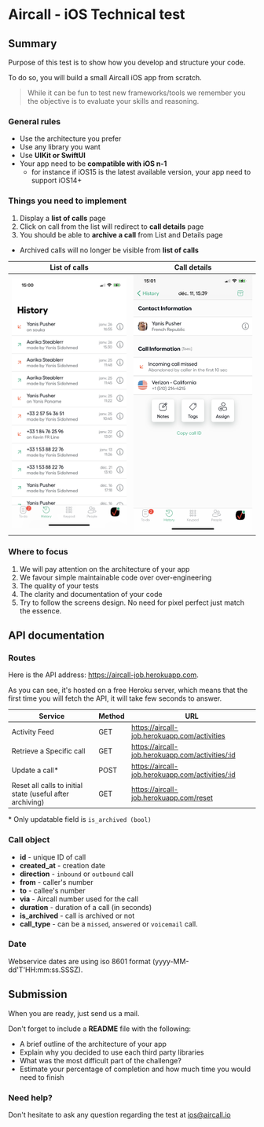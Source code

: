 # Aircall - iOS Technical test

## Summary

Purpose of this test is to show how you develop and structure your code.

To do so, you will build a small Aircall iOS app from scratch.

> While it can be fun to test new frameworks/tools we remember you the objective is to evaluate your skills and reasoning.

### General rules

- Use the architecture you prefer
- Use any library you want
- Use **UIKit or SwiftUI**
- Your app need to be **compatible with iOS n-1**
  - for instance if iOS15 is the latest available version, your app need to support iOS14+

### Things you need to implement

1. Display a ****list of calls**** page
2. Click on call from the list will redirect to ****call details**** page
3. You should be able to ****archive a call**** from List and Details page
  - Archived calls will no longer be visible from ****list of calls****

| List of calls                 |  Call details               |
|-------------------------      |-------------------------    |
| ![](assets/activity_feed.png) | ![](assets/call_detail.png) |

### Where to focus

1. We will pay attention on the architecture of your app
1. We favour simple maintainable code over over-engineering
2. The quality of your tests
3. The clarity and documentation of your code
4. Try to follow the screens design. No need for pixel perfect just match the essence.

## API documentation

### Routes

Here is the API address: https://aircall-job.herokuapp.com.

As you can see, it's hosted on a free Heroku server, which means that the first time you will fetch the API, it will take few seconds to answer.

| Service | Method | URL |
|-----|------|------|
| Activity Feed | GET | https://aircall-job.herokuapp.com/activities |
| Retrieve a Specific call | GET | https://aircall-job.herokuapp.com/activities/:id |
| Update a call* | POST | https://aircall-job.herokuapp.com/activities/:id
| Reset all calls to initial state (useful after archiving) |  GET | https://aircall-job.herokuapp.com/reset

\* Only updatable field is `is_archived (bool)`

### Call object

- ****id**** - unique ID of call
- ****created_at**** - creation date
- ****direction**** - `inbound` or `outbound` call
- ****from**** - caller's number
- ****to**** - callee's number
- ****via**** - Aircall number used for the call
- ****duration**** - duration of a call (in seconds)
- ****is_archived**** - call is archived or not
- ****call_type**** - can be a `missed`, `answered` or `voicemail` call.

### Date

Webservice dates are using iso 8601 format (yyyy-MM-dd'T'HH:mm:ss.SSSZ).

## Submission

When you are ready, just send us a mail.

Don't forget to include a ****README**** file with the following:

- A brief outline of the architecture of your app
- Explain why you decided to use each third party libraries
- What was the most difficult part of the challenge?
- Estimate your percentage of completion and how much time you would need to finish

### Need help?

Don't hesitate to ask any question regarding the test at ios@aircall.io
